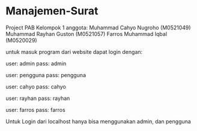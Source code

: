 # Manajemen-Surat
Project PAB Kelompok 1
anggota:
Muhammad Cahyo Nugroho (M0521049)
Muhammad Rayhan Guston (M0521057)
Farros Muhammad Iqbal (M0520029)

untuk masuk program dari website dapat login dengan:

user: admin
pass: admin

user: pengguna
pass: pengguna

user: cahyo 
pass: cahyo

user: rayhan
pass: rayhan

user: farros
pass: farros

Untuk Login dari localhost hanya bisa menggunakan admin, dan pengguna
